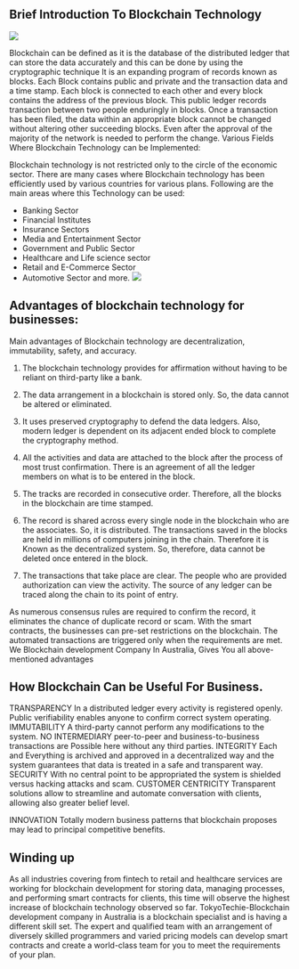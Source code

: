 ## Brief Introduction To Blockchain Technology
![](https://images.viblo.asia/6acfd139-3c11-4d62-be00-0f2350ced93a.jpg)

Blockchain can be defined as it is the database of the distributed ledger that can store the data accurately and this can be done by using the cryptographic technique It is an expanding program of records known as blocks. Each Block contains public and private and the transaction data and a time stamp. Each block is connected to each other and every block contains the address of the previous block. This public ledger records transaction between two people enduringly in blocks. Once a transaction has been filed, the data within an appropriate block cannot be changed without altering other succeeding blocks. Even after the approval of the majority of the network is needed to perform the change.
Various Fields Where Blockchain Technology can be Implemented:

Blockchain technology is not restricted only to the circle of the economic sector. There are many cases where Blockchain technology has been efficiently used by various countries for various plans. Following are the main areas where this Technology can be used:

* Banking Sector
* Financial Institutes
* Insurance Sectors
* Media and Entertainment Sector
* Government and Public Sector
* Healthcare and Life science sector
* Retail and E-Commerce Sector
* Automotive Sector and more.
![](https://images.viblo.asia/1ec0f0e7-23ae-4ae6-ba05-a73bd2709214.jpg)

## Advantages of blockchain technology for businesses:

Main advantages of Blockchain technology are decentralization, immutability, safety, and accuracy.

1. The blockchain technology provides for affirmation without having to be reliant on third-party like a bank.

2. The data arrangement in a blockchain is stored only. So, the data cannot be altered or eliminated.

3. It uses preserved cryptography to defend the data ledgers. Also, modern ledger is dependent on its adjacent ended block to complete the cryptography method.

4. All the activities and data are attached to the block after the process of most trust confirmation. There is an agreement of all the ledger members on what is to be entered in the block.

5. The tracks are recorded in consecutive order. Therefore, all the blocks in the blockchain are time stamped.

6. The record is shared across every single node in the blockchain who are the associates. So, it is distributed.
The transactions saved in the blocks are held in millions of computers joining in the chain. Therefore it is  Known as the decentralized system. So, therefore, data cannot be deleted once entered in the block.

7. The transactions that take place are clear. The people who are provided authorization can view the activity.
The source of any ledger can be traced along the chain to its point of entry.

As numerous consensus rules are required to confirm the record, it eliminates the chance of duplicate record or scam.
With the smart contracts, the businesses can pre-set restrictions on the blockchain. The automated transactions are triggered only when the requirements are met.
We Blockchain development Company In Australia, Gives You all above-mentioned advantages

## How Blockchain Can be Useful For Business. 

TRANSPARENCY
In a distributed ledger every activity is registered openly. Public verifiability enables anyone to confirm correct system operating. 
IMMUTABILITY
A third-party cannot perform any modifications to the system.
NO INTERMEDIARY 
peer-to-peer and business-to-business transactions are Possible here without any third parties. 
INTEGRITY
Each and Everything is archived and approved in a decentralized way and the system guarantees that data is treated in a safe and transparent way. 
SECURITY
With no central point to be appropriated the system is shielded versus hacking attacks and scam.
 CUSTOMER CENTRICITY 
Transparent solutions allow to streamline and automate conversation with clients, allowing also greater belief level.

INNOVATION 
Totally modern business patterns that blockchain proposes may lead to principal competitive benefits. 


## Winding up

As all industries covering from fintech to retail and healthcare services are working for blockchain development for storing data, managing processes, and performing smart contracts for clients, this time will observe the highest increase of blockchain technology observed so far. TokyoTechie-Blockchain development company in Australia is a blockchain specialist and is having a different skill set. The expert and qualified team with an arrangement of diversely skilled programmers and varied pricing models can develop smart contracts and create a world-class team for you to meet the requirements of your plan.